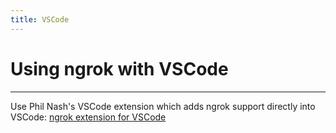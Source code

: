 ```yaml
---
title: VSCode
---
```


# Using ngrok with VSCode
------------

Use Phil Nash's VSCode extension which adds ngrok support directly into VSCode: [ngrok extension for VSCode](https://marketplace.visualstudio.com/items?itemName=philnash.ngrok-for-vscode)

